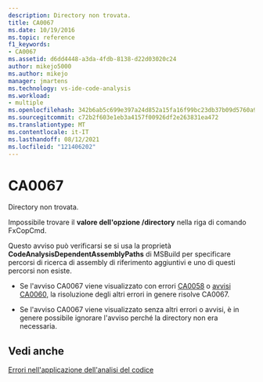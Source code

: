 ```yaml
---
description: Directory non trovata.
title: CA0067
ms.date: 10/19/2016
ms.topic: reference
f1_keywords:
- CA0067
ms.assetid: d6dd4448-a3da-4fdb-8138-d22d03020c24
author: mikejo5000
ms.author: mikejo
manager: jmartens
ms.technology: vs-ide-code-analysis
ms.workload:
- multiple
ms.openlocfilehash: 342b6ab5c699e397a24d852a15fa16f99bc23db37b09d5760a9685a7a9df0608
ms.sourcegitcommit: c72b2f603e1eb3a4157f00926df2e263831ea472
ms.translationtype: MT
ms.contentlocale: it-IT
ms.lasthandoff: 08/12/2021
ms.locfileid: "121406202"
---
```

# <a name="ca0067"></a>CA0067
Directory non trovata.

Impossibile trovare il **valore dell'opzione /directory** nella riga di comando FxCopCmd.

Questo avviso può verificarsi se si usa la proprietà **CodeAnalysisDependentAssemblyPaths** di MSBuild per specificare percorsi di ricerca di assembly di riferimento aggiuntivi e uno di questi percorsi non esiste.

- Se l'avviso CA0067 viene visualizzato con errori [CA0058](ca0058.md) o [avvisi CA0060,](ca0060.md) la risoluzione degli altri errori in genere risolve CA0067.

- Se l'avviso CA0067 viene visualizzato senza altri errori o avvisi, è in genere possibile ignorare l'avviso perché la directory non era necessaria.

## <a name="see-also"></a>Vedi anche
[Errori nell'applicazione dell'analisi del codice](../code-quality/code-analysis-application-errors.md)
